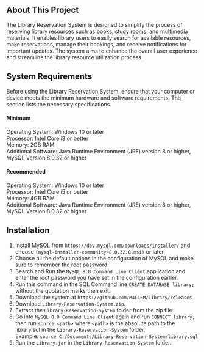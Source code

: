 ## About This Project
The Library Reservation System is designed to simplify the process of reserving library resources such as books, study rooms, and multimedia materials. It enables library users to easily search for available resources, make reservations, manage their bookings, and receive notifications for important updates. The system aims to enhance the overall user experience and streamline the library resource utilization process.

## System Requirements
Before using the Library Reservation System, ensure that your computer or device meets the minimum hardware and software requirements. This section lists the necessary specifications.

#### Minimum
Operating System: Windows 10 or later \
Processor: Intel Core i3 or better \
Memory: 2GB RAM \
Additional Software: Java Runtime Environment (JRE) version 8 or higher, MySQL Version 8.0.32 or higher

#### Recommended
Operating System: Windows 10 or later \
Processor: Intel Core i5 or better \
Memory: 4GB RAM \
Additional Software: Java Runtime Environment (JRE) version 8 or higher, MySQL Version 8.0.32 or higher

## Installation
1. Install MySQL from `https://dev.mysql.com/downloads/installer/` and choose `(mysql-installer-community-8.0.32.0.msi)` or later
2. Choose all the default options in the configuration of MySQL and make sure to remember the root password.
3. Search and Run the `MySQL 8.0 Command Line Client` application and enter the root password you have set in the configuration earlier.
4. Run this command in the SQL Command line `CREATE DATABASE library;` without the quotation marks then exit.
5. Download the system at `https://github.com/M4CLEM/Library/releases`
6. Download `Library-Reservation-System.zip`.
7. Extract the `Library-Reservation-System` folder from the zip file.
8. Go into `MySQL 8.0 Command Line Client` again and run `CONNECT library;` then run `source <path>` where `<path>` is the absolute path to the library.sql in the `Library-Reservation-System` folder. \
Example: `source C:/Documents/Library-Reservation-System/library.sql`
9. Run the `Library.jar` in the `Library-Reservation-System` folder.

